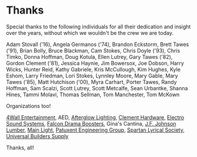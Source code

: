 <!-- title: Thanks -->
<!-- categories: pages -->
<!-- tags: thanks,kudos -->
<!-- published: 2017-06-06T22:30:00-05:00 -->
<!-- updated: 2018-03-09T10:09:00-05:00 -->
<!-- summary: Special thanks to the following individuals for all their dedication and insight over the years, without which we wouldn't be the crew we are today. -->

# Thanks

Special thanks to the following individuals for all their dedication and insight over the years, without which we wouldn't be the crew we are today.
 
Adam Stovall ('16),
Angela Germanos ('74),
Brandon Eckstorm,
Brett Tawes ('91),
Brian Bolly,
Bruce Blackman,
Cam Stokes,
Chris Doyle ('93),
Chris Timko,
Donna Hoffman,
Doug Kotula,
Ellen Lutrey,
Gary Tawes ('82),
Gordon Clement ('81),
Jessica Haynie,
Jim Bowersox,
Joe Dobson,
Harry Wicks,
Hunter Reid,
Kathy Gabriele,
Kris McCullough,
Kim Hughes,
Kyle Eshom,
Larry Friedman,
Lori Stokes,
Lynnley Moore,
Mary Gable,
Mary Tawes ('85),
Matt Hutchison ('00),
Myra Carhart,
Porter Tawes,
Randy Hoffman,
Sam Scalzi,
Scott Lutrey,
Scott Metcalfe,
Sean Urbantke,
Shanna Hines,
Tammi Molavi,
Thomas Sellman,
Tom Manchester,
Tom McKown
 
Organizations too!
 
[4Wall Entertainment](https://www.4wall.com/),
AED,
[Afterglow Lighting](http://www.afterglowlighting.net/),
[Clement Hardware](http://clementhardware.com/),
[Electro Sound Systems](http://www.electrosoundsystems.com/),
[Falcon Drama Boosters](http://www.sphsdrama.com/boosters.html),
Gina's Cantina,
[J.F. Johnson Lumber](http://www.johnsonlumberco.com),
[Main Light](https://www.mainlight.com/),
[Patuxent Engineering Group](http://www.patuxentengineering.com/),
[Spartan Lyrical Society](http://www.spmssings.org/),
[Universal Builders Supply](http://www.ubs1.com/)

Thanks, all!

<!-- EOF -->
